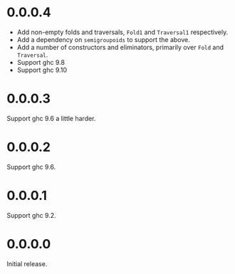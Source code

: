 # 0.0.0.4

- Add non-empty folds and traversals, `Fold1` and `Traversal1` respectively.
- Add a dependency on `semigroupoids` to support the above.
- Add a number of constructors and eliminators, primarily over `Fold` and `Traversal`.
- Support ghc 9.8
- Support ghc 9.10


# 0.0.0.3

Support ghc 9.6 a little harder.


# 0.0.0.2

Support ghc 9.6.


# 0.0.0.1

Support ghc 9.2.


# 0.0.0.0

Initial release.
